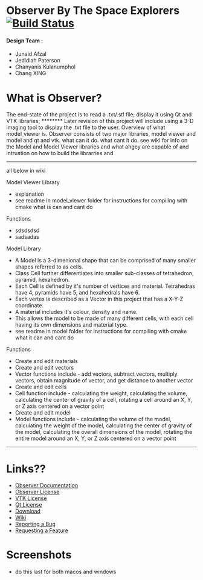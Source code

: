# Observer By The Space Explorers [![Build Status](https://travis-ci.com/warrior1601/2019_GROUP_33.svg?token=xyetJbByAw7qFXmcvGWN&branch=master)](https://travis-ci.com/warrior1601/2019_GROUP_33)

#### Design Team :
  * Junaid Afzal
  * Jedidiah Paterson
  * Chanyanis Kulanumphol
  * Chang XING

# What is Observer?
The end-state of the project is to read a .txt/.stl file; display it using Qt and VTK libraries; ******** Later revision of this project will include using a 3-D imaging tool to display the .txt file to the user. Overview of what model_viewer is. Observer consists of two major libraries, model viewer and model and qt and vtk. what can it do. what cant it do. see wiki for info on the Model and Model Viewer libraries and what ahgey are capable of and intrustion on how to build the librarries and

***************************************************************************************
all below in wiki

Model Viewer Library
  * explanation
  * see readme in model_viewer folder for instructions for compiling with cmake
  what is can and cant do

Functions
  * sdsdsdsd
  * sadsadas

Model Library
  * A Model is a 3-dimenional shape that can be comprised of many smaller shapes referred to as cells.
  * Class Cell further differentiates into smaller sub-classes of tetrahedron, pyramid, hexahedron.
  * Each Cell is defined by it's number of vertices and material. Tetrahedras have 4,  pyramids have 5, and hexahedrals have 6.
  * Each vertex is described as a Vector in this project that has a X-Y-Z coordinate.
  * A material includes it's colour, density and name.
  * This allows the model to be made of many different cells, with each cell having its own dimensions and material type.
  * see readme in model folder for instructions for compiling with cmake
what it can and cant do

Functions
  * Create and edit materials
  * Create and edit vectors
  * Vector functions include - add vectors, subtract vectors, multiply vectors, obtain magnitude of vector, and get distance to another vector
  * Create and edit cells
  * Cell function include - calculating the weight, calculating the volume, calculating the center of gravity of a cell, rotating a cell around an X, Y, or Z axis centered on a vector point
  * Create and edit model
  * Model functions include - calculating the volume of the model, calculating the weight of the model, calculating the center of gravity of the model, calculating the overall dimensions of the model, rotating the entire model around an X, Y, or Z axis centered on a vector point
***************************************************************************************

# Links??
  * [Observer Documentation](https://warrior1601.github.io/2019_GROUP_33/html)
  * [Observer License](https://github.com/warrior1601/2019_GROUP_33/blob/master/LICENSE.txt)
  * [VTK License](https://vtk.org/about/)
  * [Qt License](https://doc.qt.io/qt-5/licensing.html)
  * [Download](https://github.com/warrior1601/2019_GROUP_33/releases)
  * [Wiki](https://github.com/warrior1601/2019_GROUP_33/wiki)
  * [Reporting a Bug](https://github.com/RefreshedMoose/2019_GROUP_33/wiki/Supporting-the-Development#reporting-a-bug)
  * [Requesting a Feature](https://github.com/RefreshedMoose/2019_GROUP_33/wiki/Supporting-the-Development#requesting-a-feature)

# Screenshots
- do this last for both macos and windows
